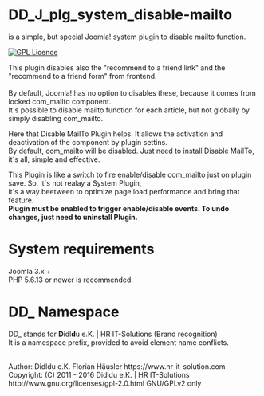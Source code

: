# DD_J_plg_system_disable-mailto
is a simple, but special Joomla! system plugin to disable mailto function.

[![GPL Licence](https://badges.frapsoft.com/os/gpl/gpl.png?v=102)](https://opensource.org/licenses/GPL-2.0/)  

This plugin disables also the "recommend to a friend link" and the "recommend to a friend form" from frontend.            <br>
                                                                                                                          <br>
By default, Joomla! has no option to disables these, because it comes from locked com_mailto component.                   <br>
It´s possible to disable mailto function for each article, but not globally by simply disabling com_mailto.               <br>

Here that Disable MailTo Plugin helps. It allows the activation and deactivation of the component by plugin settins.      <br>
By default, com_mailto will be disabled. Just need to install Disable MailTo, it´s all, simple and effective.             <br>

This Plugin is like a switch to fire enable/disable com_mailto just on plugin save. So, it´s not realay a System Plugin,  <br> 
it´s a way beetween to optimize page load performance and bring that feature.                                             <br>
**Plugin must be enabled to trigger enable/disable events. To undo changes, just need to uninstall Plugin.**              <br>

# System requirements
Joomla 3.x +                                                                                <br>
PHP 5.6.13 or newer is recommended.

# DD_ Namespace
DD_ stands for  **D**idl**d**u e.K. | HR IT-Solutions (Brand recognition)                   <br>
It is a namespace prefix, provided to avoid element name conflicts.

<br>
Author: Didldu e.K. Florian Häusler https://www.hr-it-solution.com                          <br>
Copyright: (C) 2011 - 2016 Didldu e.K. | HR IT-Solutions                                    <br>
http://www.gnu.org/licenses/gpl-2.0.html GNU/GPLv2 only
